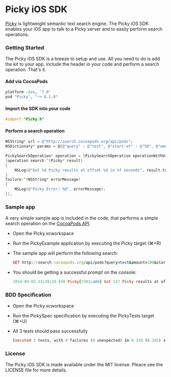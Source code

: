 Picky iOS SDK
=========

[Picky](https://github.com/floere/picky) is lightweight semantic text search engine. The Picky iOS SDK enables your iOS app to talk to a Picky server and to easily perform search operations.

### Getting Started

The Picky iOS SDK is a breeze to setup and use. All you need to do is add the kit to your app, include the header in your code
and perform a search operation. That's it.

#### Add via CocoaPods

```ruby
platform :ios, '7.0'
pod "Picky", "~> 0.1.0"
```

####  Import the SDK into your code

```objective-c
#import "Picky.h"
```

#### Perform a search operation

```objective-c
NSString* url = @"http://search.cocoapods.org/api/pods";
NSDictionary* params = @{@"query" : @"test", @"start-at" : @"50", @"amount" : @"100"};
    
PickySearchOperation* operation = [PickySearchOperation operationWithUrlAndParams:url params:params error:error];
[operation search:^(Picky* result)
{
    NSLog(@"Got %d Picky results at offset %d in %f seconds", result.total, result.offset, result.duration);
}
failure:^(NSString* errorMessage)
{
    NSLog(@"Picky Error: %@", errorMessage);
}];
```

### Sample app

A very simple sample app is included in the code, that performs a simple search
operation on the [CocoaPods API](http://blog.cocoapods.org/Search-API-Version-1/).

- Open the Picky.xcworkspace
- Run the PickyExample application by executing the Picky target (⌘+R)
- The sample app will perform the following search:

   ```ruby
   GET http://search.cocoapods.org/api/pods?query=test&amount=100&start-at=50
   ```

- You should be getting a successful prompt on the console:

   ```ruby
   2014-04-02 23:39:20.650 Picky[7381:a0b] Got 137 Picky results at offset 50 in 0.000233 seconds
   ```

### BDD Specification

- Open the Picky.xcworkspace
- Run the PickySpec specification by executing the PickyTests target (⌘+U)
- All 3 tests should pass successfully

   ```ruby
   Executed 3 tests, with 0 failures (0 unexpected) in 0.339 (0.341) seconds
   ```
 
### License

The Picky iOS SDK is made available under the MIT license. Pleace see the LICENSE file 
for more details.

